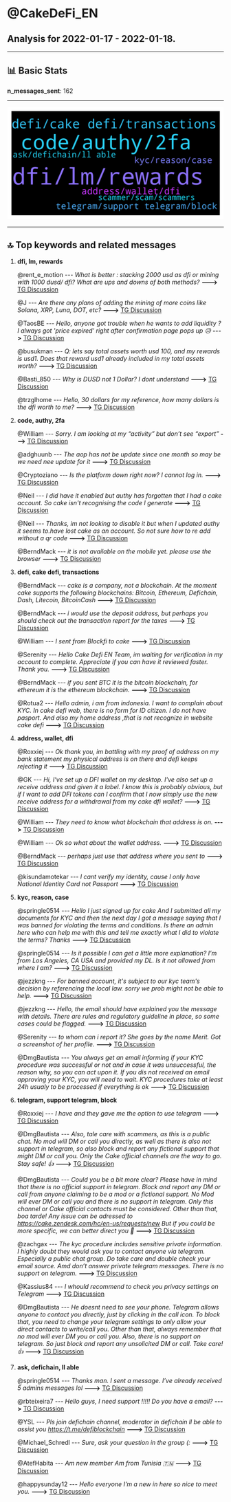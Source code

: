 # **@CakeDeFi_EN**
 ## Analysis for **2022-01-17** - **2022-01-18**.

---

## 📊 **Basic Stats**

**n_messages_sent**: 162

---
![wordcloud](CakeDeFi_EN_1Days_wordcloud.png)

---


## 🔝 **Top keywords and related messages**

1. **dfi, lm, rewards**

    @rent_e_motion --- *What is better : stacking 2000 usd as dfi or mining with 1000 dusd/ dfi? What are ups and downs of both methods?* **--->** [TG Discussion](https://t.me/CakeDeFi_EN/165652)

    @J --- *Are there any plans of adding the mining of more coins like Solana, XRP, Luna, DOT, etc?* **--->** [TG Discussion](https://t.me/CakeDeFi_EN/165688)

    @TaosBE --- *Hello, anyone got trouble when he wants to add liquidity ? I always got 'price expired' right after confirmation page pops up 😥* **--->** [TG Discussion](https://t.me/CakeDeFi_EN/165487)

    @busukman --- *Q: lets say total assets worth usd 100, and my rewards is usd1. Does that reward usd1 already included in my total assets worth?* **--->** [TG Discussion](https://t.me/CakeDeFi_EN/165560)

    @Basti_850 --- *Why is DUSD not 1 Dollar? I dont understand* **--->** [TG Discussion](https://t.me/CakeDeFi_EN/165620)

    @trzglhome --- *Hello, 30 dollars for my reference, how many dollars is the dfi worth to me?* **--->** [TG Discussion](https://t.me/CakeDeFi_EN/165759)

2. **code, authy, 2fa**

    @William --- *Sorry.  I am looking at my “activity” but don’t see “export”* **--->** [TG Discussion](https://t.me/CakeDeFi_EN/165470)

    @adghuunb --- *The aop has not be update since one month so may be we need nee update for it* **--->** [TG Discussion](https://t.me/CakeDeFi_EN/165862)

    @Cryptoziano --- *Is the platform down right now? I cannot log in.* **--->** [TG Discussion](https://t.me/CakeDeFi_EN/165718)

    @Neil --- *I did have it enabled but authy has forgotten that I had a cake account. So cake isn't recognising the code I generate* **--->** [TG Discussion](https://t.me/CakeDeFi_EN/165885)

    @Neil --- *Thanks, im not looking to disable it but when I updated authy it seems to.have lost cake as an account. So not sure how to re add without a qr code* **--->** [TG Discussion](https://t.me/CakeDeFi_EN/165882)

    @BerndMack --- *it is not available on the mobile yet. please use the browser* **--->** [TG Discussion](https://t.me/CakeDeFi_EN/165473)

3. **defi, cake defi, transactions**

    @BerndMack --- *cake is a company, not a blockchain. At the moment cake supports the following blockchains: Bitcoin, Ethereum, Defichain, Dash, Litecoin, BitcoinCash* **--->** [TG Discussion](https://t.me/CakeDeFi_EN/165443)

    @BerndMack --- *i would use the deposit address, but perhaps you should check out the transaction report for the taxes* **--->** [TG Discussion](https://t.me/CakeDeFi_EN/165437)

    @William --- *I sent from Blockfi to cake* **--->** [TG Discussion](https://t.me/CakeDeFi_EN/165445)

    @Serenity --- *Hello Cake Defi EN Team, im waiting for verification in my account to complete. Appreciate if you can have it reviewed faster. Thank you.* **--->** [TG Discussion](https://t.me/CakeDeFi_EN/165835)

    @BerndMack --- *if you sent BTC it is the bitcoin blockchain, for ethereum it is the ethereum blockchain.* **--->** [TG Discussion](https://t.me/CakeDeFi_EN/165448)

    @Rotua2 --- *Hello admin, i am from indonesia. I want to complain about KYC. In cake defi web, there is no form for ID citizen. I do not have pasport. And also my home address ,that is not recognize in website cake defi* **--->** [TG Discussion](https://t.me/CakeDeFi_EN/165971)

4. **address, wallet, dfi**

    @Roxxiej --- *Ok thank you, im battling with my proof of address on my bank statement my physical address is on there and defi keeps rejecting it* **--->** [TG Discussion](https://t.me/CakeDeFi_EN/166092)

    @GK --- *Hi, I've set up a DFI wallet on my desktop. I've also set up a receive address and given it a label. I know this is probably obvious, but if I want to add DFI tokens can I confirm that I now simply use the new receive address for a withdrawal from my cake dfi wallet?* **--->** [TG Discussion](https://t.me/CakeDeFi_EN/165526)

    @William --- *They need to know what blockchain that address is on.* **--->** [TG Discussion](https://t.me/CakeDeFi_EN/165447)

    @William --- *Ok so what about the wallet address.* **--->** [TG Discussion](https://t.me/CakeDeFi_EN/165436)

    @BerndMack --- *perhaps just use that address where you sent to* **--->** [TG Discussion](https://t.me/CakeDeFi_EN/165446)

    @kisundamotekar --- *I cant verify my identity, cause I only have National Identity Card not Passport* **--->** [TG Discussion](https://t.me/CakeDeFi_EN/165956)

5. **kyc, reason, case**

    @springle0514 --- *Hello I just signed up for cake And I submitted all my documents for KYC and then the next day I got a message saying that I was banned for violating the terms and conditions. Is there an admin here who can help me with this and tell me exactly what I did to violate the terms?  Thanks* **--->** [TG Discussion](https://t.me/CakeDeFi_EN/165777)

    @springle0514 --- *Is it possible I can get a little more explanation? I’m from Los Angeles, CA USA and provided my DL. Is it not allowed from where I am?* **--->** [TG Discussion](https://t.me/CakeDeFi_EN/165787)

    @jezzkng --- *For banned account, it's subject to our kyc team's decision by referencing the local law. sorry we prob might not be able to help.* **--->** [TG Discussion](https://t.me/CakeDeFi_EN/165785)

    @jezzkng --- *Hello, the email should have explained you the message with details. There are rules and regulatory guideline in place, so some cases could be flagged.* **--->** [TG Discussion](https://t.me/CakeDeFi_EN/165779)

    @Serenity --- *to whom can i report it? She goes by the name Merit. Got a screenshot of her profile.* **--->** [TG Discussion](https://t.me/CakeDeFi_EN/166051)

    @DmgBautista --- *You always get an email informing if your KYC procedure was successful or not and in case it was unsuccessful, the reason why, so you can act upon it. If you dis not received an email approving your KYC, you will need to wait. KYC procedures take at least 24h usualy to be processed if everything is ok* **--->** [TG Discussion](https://t.me/CakeDeFi_EN/165784)

6. **telegram, support telegram, block**

    @Roxxiej --- *I have and they gave me the option to use telegram* **--->** [TG Discussion](https://t.me/CakeDeFi_EN/166098)

    @DmgBautista --- *Also, tale care with scammers, as this is a public chat. No mod will DM or call you directly, as well as there is also not support in telegram, so also block and report any fictional support that might DM or call you. Only the Cake official channels are the way to go. Stay safe! 👍* **--->** [TG Discussion](https://t.me/CakeDeFi_EN/165791)

    @DmgBautista --- *Could you be a bit more clear? Please have in mind that there is no official support in telegram. Block and report any DM or call from anyone claiming to be a mod or a fictional support. No Mod will ever DM or call you and there is no support in telegram. Only this channel or Cake official contacts must be considered. Other than that, boa tarde!  Any issue can be adressed to   https://cake.zendesk.com/hc/en-us/requests/new  But if you could be more specific, we can better direct you 🙂* **--->** [TG Discussion](https://t.me/CakeDeFi_EN/165671)

    @zachgax --- *The kyc procedure includes sensitive private information. I highly doubt they would ask you to contact anyone via telegram. Especially a public chat group. Do take care and double check your email source. Amd don’t answer private telegram messages. There is no support on telegram.* **--->** [TG Discussion](https://t.me/CakeDeFi_EN/166101)

    @Kassius84 --- *I whould recommend to check you privacy settings on Telegram* **--->** [TG Discussion](https://t.me/CakeDeFi_EN/165462)

    @DmgBautista --- *He doesnt need to see your phone. Telegram allows anyone to contact you directly, just by clicking in the call icon.   To block that, you need to change your telegram settings to only allow your direct contacts to write/call you.  Other than that, always remember that no mod will ever DM you or call you. Also, there is no support on telegram.  So just block and report any unsolicited DM or call. Take care! 👍* **--->** [TG Discussion](https://t.me/CakeDeFi_EN/165461)

7. **ask, defichain, ll able**

    @springle0514 --- *Thanks man. I sent a message. I’ve already received 5 admins messages lol* **--->** [TG Discussion](https://t.me/CakeDeFi_EN/165792)

    @rbteixeira7 --- *Hello guys, I need support !!!!! Do you have a email?* **--->** [TG Discussion](https://t.me/CakeDeFi_EN/165669)

    @YSL --- *Pls join defichain channel, moderator in defichain ll be able to assist you   https://t.me/defiblockchain* **--->** [TG Discussion](https://t.me/CakeDeFi_EN/165563)

    @Michael_Schredl --- *Sure, ask your question in the group (:* **--->** [TG Discussion](https://t.me/CakeDeFi_EN/166091)

    @AtefHabita --- *Am new member Am from Tunisia 🇹🇳* **--->** [TG Discussion](https://t.me/CakeDeFi_EN/166002)

    @happysunday12 --- *Hello everyone  I’m a new in here so nice to meet you.* **--->** [TG Discussion](https://t.me/CakeDeFi_EN/165962)


